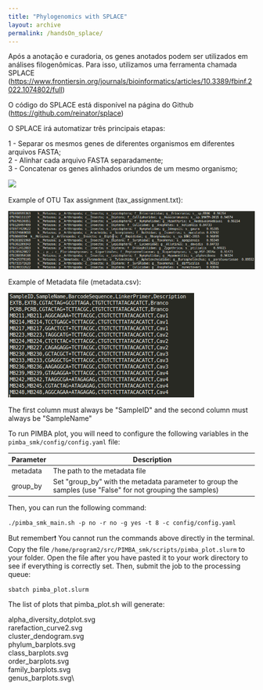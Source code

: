 ```yaml
---
title: "Phylogenomics with SPLACE"
layout: archive
permalink: /handsOn_splace/
---
```


Após a anotação e curadoria, os genes anotados podem ser utilizados em análises filogenômicas. 
Para isso, utilizamos uma ferramenta chamada SPLACE (https://www.frontiersin.org/journals/bioinformatics/articles/10.3389/fbinf.2022.1074802/full)

O código do SPLACE está disponível na página do Github (https://github.com/reinator/splace)

O SPLACE irá automatizar três principais etapas:

1 - Separar os mesmos genes de diferentes organismos em diferentes arquivos FASTA;\
2 - Alinhar cada arquivo FASTA separadamente;\
3 - Concatenar os genes alinhados oriundos de um mesmo organismo;

![](/tutorial_metabarcoding/images/splace.png)

Example of OTU Tax assignment (tax_assignment.txt):

![](https://github.com/reinator/pimba/blob/main/Figures/taxresult_example.png?raw=true)

Example of Metadata file (metadata.csv):

![](https://github.com/reinator/pimba/blob/main/Figures/metadata_example.png?raw=true)
  
 The first column must always be "SampleID" and the second column must always be "SampleName"

 To run PIMBA plot, you will need to configure the following variables in the `pimba_smk/config/config.yaml` file:

| Parameter | Description |
| ----------- | ----------- |
| metadata | The path to the metadata file |
| group_by | Set "group_by" with the metadata parameter to group the samples (use "False" for not grouping the samples) |

Then, you can run the following command:
```console
./pimba_smk_main.sh -p no -r no -g yes -t 8 -c config/config.yaml
```

But remember❗ You cannot run the commands above directly in the terminal. Copy the file `/home/program2/src/PIMBA_smk/scripts/pimba_plot.slurm` to your folder. Open the file after you have pasted it to your work directory to see if everything is correctly set. Then, submit the job to the processing queue:

```console
sbatch pimba_plot.slurm
```
 
The list of plots that pimba_plot.sh will generate:

alpha_diversity_dotplot.svg\
rarefaction_curve2.svg\
cluster_dendogram.svg\
phylum_barplots.svg\
class_barplots.svg\
order_barplots.svg\
family_barplots.svg\
genus_barplots.svg\
